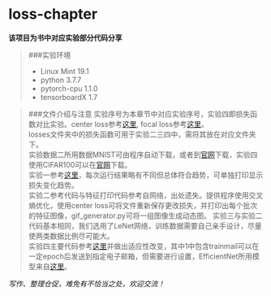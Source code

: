 # loss-chapter
**该项目为书中对应实验部分代码分享**
>###实验环境
>* Linux Mint 19.1
>* python 3.7.7
>* pytorch-cpu 1.1.0
>* tensorboardX 1.7

>###文件介绍与注意
>实验序号为本章节中对应实验序号，实验四即损失函数对比实验。center loss参考[这里](https://github.com/KaiyangZhou/pytorch-center-loss/blob/master/center_loss.py),
>focal loss参考[这里](https://blog.csdn.net/qq_33278884/article/details/91572173)。<br/>
>losses文件夹中的损失函数可用于实验二三四中，需将其放在对应文件夹下。<br>
>实验数据二所用数据MNIST可由程序自动下载，或者到[官网](http://yann.lecun.com/exdb/mnist/)下载，实验四使用CIFAR100可以在[官网](https://www.cs.toronto.edu/~kriz/cifar.html)下载。<br/>
>实验一参考[这里](https://www.jianshu.com/p/331a995774d8)，每次运行结果略有不同但总体符合趋势，可单独打印显示损失变化趋势。<br/>
>实验二参考代码与特征打印代码参考自网络，出处遗失。提供程序使用交叉熵优化，使用center loss可将文件重新保存更改损失，并打印出每个批次的特征图像，gif_generator.py可将一组图像生成动态图。
>实验三与实验二代码基本相同，我们选用了LeNet网络，训练数据需要自己亲手设计，尽量使两类数据比例尽可能大。<br/>
>实验四主要代码参考[这里](https://www.cs.toronto.edu/~kriz/cifar.html)并做出适应性改变，其中1中包含trainmail可以在一定epoch后发送到指定电子邮箱，但需要进行设置，EfficientNet所用模型来自[这里](https://github.com/rwightman/gen-efficientnet-pytorch)。<br/>

_写作、整理仓促，难免有不恰当之处，欢迎交流！_